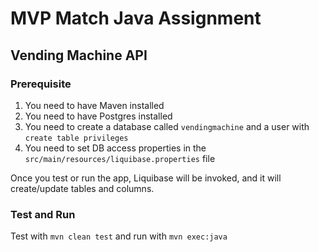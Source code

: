 # MVP Match Java Assignment
## Vending Machine API

### Prerequisite

1. You need to have Maven installed
2. You need to have Postgres installed
3. You need to create a database called `vendingmachine` and a user with `create table privileges`
4. You need to set DB access properties in the `src/main/resources/liquibase.properties` file

Once you test or run the app, Liquibase will be invoked, and it will create/update tables and columns.

### Test and Run

Test with `mvn clean test` and run with `mvn exec:java`
